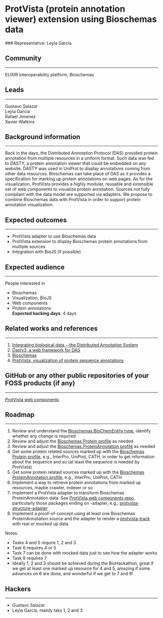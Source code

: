# ProtVista (protein annotation viewer) extension using Bioschemas data

### Representative: Leyla Garcia

## Community
---

ELIXIR Interoperability platform, Bioschemas

## Leads
---
Gustavo Salazar  
Leyla Garcia  
Rafael Jimenez  
Xavier Watkins  

## Background information
---
Back in the days, the Distributed Annotation Protocol (DAS) provided protein annotation from multiple resources in a uniform format. Such data was fed to DASTY, a protein annotation viewer that could be embedded on any website. DASTY was used in UniProt to display annotations coming from other data resources. Bioschemas can take place of DAS as it provides a specification for marking up protein annotations on web pages. As for the visualization, ProtVista provides a highly modular, reusable and extensible set of web components to visualize protein annotation. Sources not fully compliant with the data model are supported via adapters. We propose to combine Bioschemas data with ProtVista in order to support protein annotation visualization.

## Expected outcomes
---

* ProtVista adapter to use Bioschemas data
* ProtVista extension to display Bioschemas protein annotations from multiple sources
* Integration with BioJS (if possible)


## Expected audience
---

People interested in
* Bioschemas
* Visualization, BioJS
* Web components
* Protein annotations  
**Expected hacking days**: 4 days

## Related works and references
---

1. [Integrating biological data --the Distributed Annotation System](https://www.ncbi.nlm.nih.gov/pubmed/18673527)
2. [Dasty3, a web framework for DAS](https://www.ncbi.nlm.nih.gov/pmc/articles/PMC3167052/) 
3. [Bioschemas](https://www.bioschemas.org) 
4.  [ProtVista: visualization of protein sequence annotations](https://www.ncbi.nlm.nih.gov/pubmed/28334231)

## GitHub or any other public repositories of your FOSS products (if any)
---

[ProtVista web components](https://github.com/ebi-webcomponents)

## Roadmap
---
1. Review and understand the [Bioschemas BioChemEntity type](http://bioschemas.org/types/BioChemEntity/), identify whether any change is required
2. Review and adjust the [Bioschemas Protein profile](http://bioschemas.org/specifications/Protein/) as needed
3. Review and adjust the [Bioschemas ProteinAnnotation profile](http://bioschemas.org/specifications/ProteinAnnotation/) as needed
4. Get some protein related sources marked up with the [Bioschemas Protein profile](http://bioschemas.org/specifications/Protein/), e.g., InterPro, UniProt, CATH, in order to get information about the sequence and so (at least the sequence is needed by ProtVista)
5. Get some protein related sources marked up with the [Bioschemas ProteinAnnotation profile](http://bioschemas.org/specifications/ProteinAnnotation/), e.g., InterPro, UniProt, CATH
6. Implement a way to retrieve protein annotations from marked up resources, maybe crawler, indexer or so
7. Implement a ProtVista adapter to transform Bioschemas ProteinAnnotation data. See [ProtVista web components repo](https://github.com/ebi-webcomponents/nightingale), particularly those packages ending on -adapter, e.g., [protvista-structure-adapter](https://github.com/ebi-webcomponents/nightingale/tree/master/packages/protvista-structure-adapter)
8. Implement a proof-of-concept using at least one Bioschemas ProteinAnnotation source and the adapter to render a [protvista-track](https://github.com/ebi-webcomponents/nightingale/tree/master/packages/protvista-track) with real or mocked up data

Notes:
* Tasks 4 and 5 require 1, 2 and 3
* Task 6 requires 4 or 5
* Task 7 can be done with mocked data just to see how the adapter works
* Task 8 requires 7
* Ideally 1, 2 and 3 should be achieved during the BioHackathon, great if we get at least one marked up resource for 4 and 5, amazing if some advances on 6 are done, and wonderful if we get to 7 and 8!

## Hackers
---
* Gustavo Salazar
* Leyla Garcia, mainly taks 1, 2 and 3
